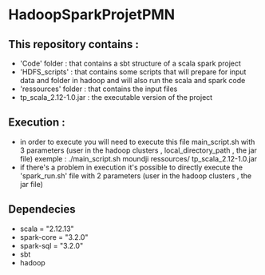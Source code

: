 # HadoopSparkProjetPMN
## This repository contains :

- 'Code' folder : that contains a sbt structure of a scala spark project
- 'HDFS_scripts' : that contains some scripts that will prepare for input data and folder in hadoop and will also run the scala and spark code
- 'ressources' folder : that contains the input files
- tp_scala_2.12-1.0.jar : the executable version of the project

## Execution :
- in order to execute you will need to execute this file main_script.sh with 3 parameters (user in the hadoop clusters , local_directory_path , the jar file)
    exemple :  ./main_script.sh moundji ressources/ tp_scala_2.12-1.0.jar
- if there's a problem in execution it's possible to directly execute the 'spark_run.sh' file with 2 parameters (user in the hadoop clusters , the jar file)
  
## Dependecies 
  - scala = "2.12.13"
  - spark-core = "3.2.0"
  - spark-sql = "3.2.0"
  - sbt 
  - hadoop
